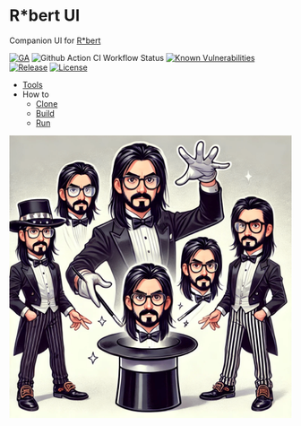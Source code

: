 # R*bert UI

Companion UI for [R*bert](https://github.com/cf-toolsuite/robert)

[![GA](https://img.shields.io/badge/Release-Alpha-darkred)](https://img.shields.io/badge/Release-Alpha-darkred) ![Github Action CI Workflow Status](https://github.com/cf-toolsuite/robert-ui/actions/workflows/ci.yml/badge.svg) [![Known Vulnerabilities](https://snyk.io/test/github/cf-toolsuite/robert-ui/badge.svg?style=plastic)](https://snyk.io/test/github/cf-toolsuite/robert-ui) [![Release](https://jitpack.io/v/cf-toolsuite/robert-ui.svg)](https://jitpack.io/#cf-toolsuite/robert-ui/master-SNAPSHOT) [![License](https://img.shields.io/badge/License-Apache%202.0-blue.svg)](https://opensource.org/licenses/Apache-2.0)

* [Tools](docs/TOOLS.md)
* How to
  * [Clone](docs/CLONING.md)
  * [Build](docs/BUILD.md)
  * [Run](docs/RUN.md)

![R*bert logo](src/main/resources/static/robert.png)
